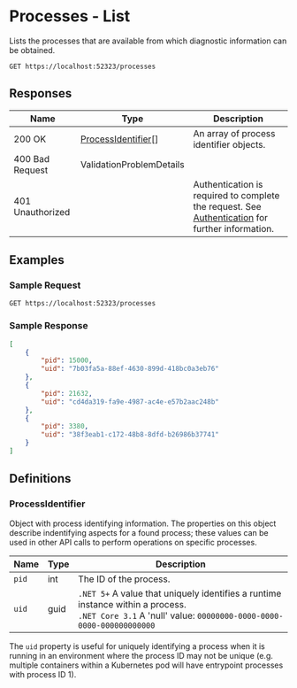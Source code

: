 # Processes - List

Lists the processes that are available from which diagnostic information can be obtained.
```http
GET https://localhost:52323/processes
```

## Responses

| Name | Type | Description |
|---|---|---|
| 200 OK | [ProcessIdentifier](#ProcessIdentifier)[] | An array of process identifier objects. |
| 400 Bad Request | ValidationProblemDetails |  |
| 401 Unauthorized | | Authentication is required to complete the request. See [Authentication](authentication.md) for further information. |

## Examples

### Sample Request

```http
GET https://localhost:52323/processes
```

### Sample Response

```json
[
    {
        "pid": 15000,
        "uid": "7b03fa5a-88ef-4630-899d-418bc0a3eb76"
    },
    {
        "pid": 21632,
        "uid": "cd4da319-fa9e-4987-ac4e-e57b2aac248b"
    },
    {
        "pid": 3380,
        "uid": "38f3eab1-c172-48b8-8dfd-b26986b37741"
    }
]
```

## Definitions

### ProcessIdentifier

Object with process identifying information. The properties on this object describe indentifying aspects for a found process; these values can be used in other API calls to perform operations on specific processes.

| Name | Type | Description |
|---|---|---|
| `pid` | int | The ID of the process. |
| `uid` | guid | `.NET 5+` A value that uniquely identifies a runtime instance within a process.<br/>`.NET Core 3.1` A 'null' value: `00000000-0000-0000-0000-000000000000` |

The `uid` property is useful for uniquely identifying a process when it is running in an environment where the process ID may not be unique (e.g. multiple containers within a Kubernetes pod will have entrypoint processes with process ID 1).